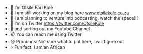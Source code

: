 - 🔭 I’m Otsile Earl Kole
- 🌱 I am still working on my blog here www.otsilekole.co.za
- 👯 I am planning to venture into podcasting, watch the space!!!
- 🤔 I’m on Twitter https://twitter.com/OtsileKole
- 💬 and sorting out my Youtube Channel
- 📫 You can reach me using Twitter
- 😄 Pronouns: Not sure what to put here, I will figure out
- ⚡ Fun fact: I am an African


<!--
**3arlN3t/3arlN3t** is a ✨ _special_ ✨ repository because its `README.md` (this file) appears on your GitHub profile.

Here are some ideas to get you started:

https://twitter.com/OtsileKole

- 🔭 I’m currently working on ...
- 🌱 I’m currently learning ...
- 👯 I’m looking to collaborate on ...
- 🤔 I’m looking for help with ...
- 💬 Ask me about ...
- 📫 How to reach me: ...
- 😄 Pronouns: ...
- ⚡ Fun fact: ...
-->
